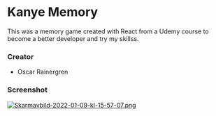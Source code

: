 # Kanye Memory

This was a memory game created with React from a Udemy course to become a better developer and try my skillss. 

### Creator

- Oscar Rainergren

### Screenshot  

[![Skarmavbild-2022-01-09-kl-15-57-07.png](https://i.postimg.cc/ZnZLL370/Ska-rmavbild-2022-01-09-kl-15-57-07.png)](https://postimg.cc/5Y7v4HMM)

